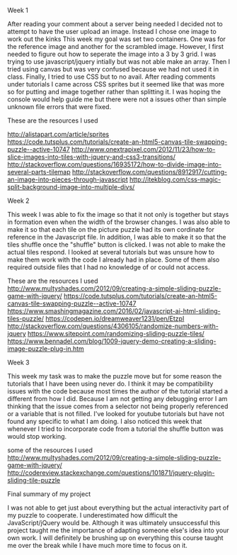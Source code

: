 Week 1

After reading your comment about a server being needed I decided not to attempt to have the user upload an image. Instead I chose one image to work out the kinks This week my goal was set two containers. One was for the reference image and another for the scrambled image. However, I first needed to figure out how to seperate the image into a 3 by 3 grid. I was trying to use javascript/jquery intially but was not able make an array. Then I tried using canvas but was very confused because we had not used it in class. Finally, I tried to use CSS but to no avail. After reading comments under tutorials I came across CSS sprites but it seemed like that was more so for putting and image together rather than splitting it. I was hoping the console would help guide me but there were not a issues other than simple unknown file errors that were fixed.

These are the resources I used

http://alistapart.com/article/sprites
https://code.tutsplus.com/tutorials/create-an-html5-canvas-tile-swapping-puzzle--active-10747
http://www.onextrapixel.com/2012/11/23/how-to-slice-images-into-tiles-with-jquery-and-css3-transitions/
http://stackoverflow.com/questions/16935172/how-to-divide-image-into-several-parts-tilemap
http://stackoverflow.com/questions/8912917/cutting-an-image-into-pieces-through-javascript
http://itekblog.com/css-magic-split-background-image-into-multiple-divs/

Week 2

This week I was able to fix the image so that it not only is together but stays in formation even when the width of the browser changes. I was also able to make it so that each tile on the picture puzzle had its own cordinate for reference in the Javascript file. In addition, I was able to make it so that the tiles shuffle once the "shuffle" button is clicked. I was not able to make the actual tiles respond. I looked at several tutorials but was unsure how to make them work with the code I already had in place. Some of them also required outside files that I had no knowledge of or could not access.

These are the resources I used
http://www.multyshades.com/2012/09/creating-a-simple-sliding-puzzle-game-with-jquery/
https://code.tutsplus.com/tutorials/create-an-html5-canvas-tile-swapping-puzzle--active-10747
https://www.smashingmagazine.com/2016/02/javascript-ai-html-sliding-tiles-puzzle/
https://codepen.io/dreamweaver1231/pen/EtzpI
http://stackoverflow.com/questions/4306105/randomize-numbers-with-jquery
https://www.sitepoint.com/randomizing-sliding-puzzle-tiles/
https://www.bennadel.com/blog/1009-jquery-demo-creating-a-sliding-image-puzzle-plug-in.htm

Week 3

This week my task was to make the puzzle move but for some reason the tutorials that I have been using never do. I think it may be compatibility issues with the code because most times the author of the tutorial started a different from how I did. Because I am not getting any debugging error I am thinking that the issue comes from a selector not being properly referenced or a variable that is not filled. I've looked for youtube tutorials but have not found any specific to what I am doing. I also noticed this week that whenever I tried to incorporate code from a tutorial the shuffle button was would stop working.

some of the resources I used
http://www.multyshades.com/2012/09/creating-a-simple-sliding-puzzle-game-with-jquery/
http://codereview.stackexchange.com/questions/101871/jquery-plugin-sliding-tile-puzzle


Final summary of my project

I was not able to get just about everything but the actual interactivity part of my puzzle to cooperate. I underestimated how difficult the JavaScript/jQuery would be. Although it was ultimately unsuccessful this project taught me the importance of adapting someone else's idea into your own work. I will definitely be brushing up on everything this course taught me over the break while I have much more time to focus on it.
